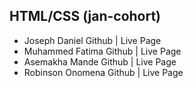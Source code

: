 ## HTML/CSS (jan-cohort)

* Joseph Daniel Github | Live Page
* Muhammed Fatima Github | Live Page
* Asemakha Mande Github | Live Page
* Robinson Onomena Github | Live Page
